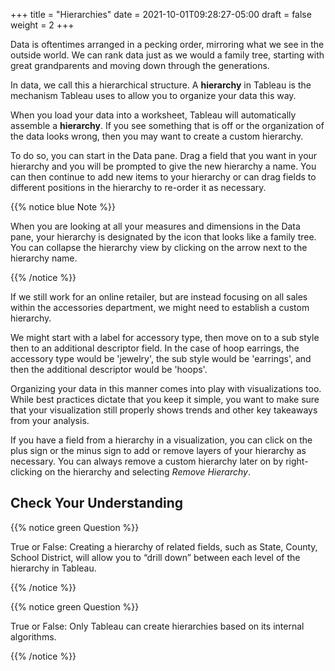 +++
title = "Hierarchies"
date = 2021-10-01T09:28:27-05:00
draft = false
weight = 2
+++

Data is oftentimes arranged in a pecking order, mirroring what we see in the outside world. We can rank data just as we would a family tree, starting with great grandparents and moving down through the generations. 

In data, we call this a hierarchical structure. A **hierarchy** in Tableau is the mechanism Tableau uses to allow you to organize your data this way.

When you load your data into a worksheet, Tableau will automatically assemble a **hierarchy**. If you see something that is off or the organization of the data looks wrong, then you may want to create a custom hierarchy. 

To do so, you can start in the Data pane. Drag a field that you want in your hierarchy and you will be prompted to give the new hierarchy a name. You can then continue to add new items to your hierarchy or can drag fields to different positions in the hierarchy to re-order it as necessary.

{{% notice blue Note %}}

When you are looking at all your measures and dimensions in the Data pane, your hierarchy is designated by the icon that looks like a family tree. You can collapse the hierarchy view by clicking on the arrow next to the hierarchy name.

{{% /notice %}}

If we still work for an online retailer, but are instead focusing on all sales within the accessories department, we might need to establish a custom hierarchy. 

We might start with a label for accessory type, then move on to a sub style then to an additional descriptor field. In the case of hoop earrings, the accessory type would be 'jewelry', the sub style would be 'earrings', and then the additional descriptor would be 'hoops'.

Organizing your data in this manner comes into play with visualizations too. While best practices dictate that you keep it simple, you want to make sure that your visualization still properly shows trends and other key takeaways from your analysis. 

If you have a field from a hierarchy in a visualization, you can click on the plus sign or the minus sign to add or remove layers of your hierarchy as necessary. You can always remove a custom hierarchy later on by right-clicking on the hierarchy and selecting *Remove Hierarchy*.

## Check Your Understanding

{{% notice green Question %}}

True or False: Creating a hierarchy of related fields, such as State, County, School District, will allow you to “drill down” between each level of the hierarchy in Tableau.

{{% /notice %}}

<!-- True -->

{{% notice green Question %}}

True or False: Only Tableau can create hierarchies based on its internal algorithms.

{{% /notice %}}

<!-- False -->